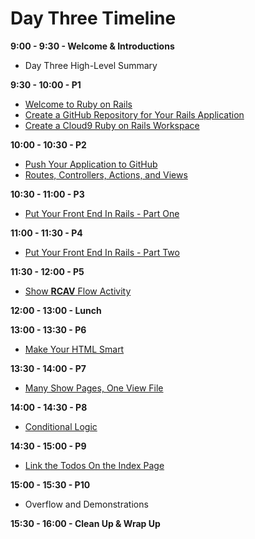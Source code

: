 # Day Three Timeline

**9:00 - 9:30 - Welcome & Introductions**
  * Day Three High-Level Summary

**9:30 - 10:00 - P1**
  * [Welcome to Ruby on Rails](/back_end_development/welcome_to_ruby_on_rails.md "Welcome to Ruby on Rails")
  * [Create a GitHub Repository for Your Rails Application](/workspace_and_account_setup/create_a_github_repository_for_your_rails_application.md "Create a GitHub Repository for Your Rails Application")
  * [Create a Cloud9 Ruby on Rails Workspace](/workspace_and_account_setup/create_a_cloud9_ruby_on_rails_workspace.md "Create a Cloud9 Ruby on Rails Workspace")

**10:00 - 10:30 - P2**
  * [Push Your Application to GitHub](/workspace_and_account_setup/push_your_application_to_github.md "Push Your Application to GitHub")
  * [Routes, Controllers, Actions, and Views](/back_end_development/routes_controllers_actions_views.md "# Routes, Controllers, Actions, and Views")

**10:30 - 11:00 - P3**
  * [Put Your Front End In Rails - Part One](/back_end_development/put_your_front_end_in_rails_part_one.md "Put Your Front End In Rails - Part One")

**11:00 - 11:30 - P4**
  * [Put Your Front End In Rails - Part Two](/back_end_development/put_your_front_end_in_rails_part_two.md "Put Your Front End In Rails - Part Two")

**11:30 - 12:00 - P5**
  * [Show **RCAV** Flow Activity](/back_end_development/show_rcav_flow_activity.md "Show RCAV Flow Activity")

**12:00 - 13:00 - Lunch**

**13:00 - 13:30 - P6**
  * [Make Your HTML Smart](/back_end_development/make_your_HTML_smart.md "Make Your HTML Smart")

**13:30 - 14:00 - P7**
  * [Many Show Pages, One View File](/back_end_development/many_show_pages_one_view_file.md "Many Show Pages, One View File")

**14:00 - 14:30 - P8**
  * [Conditional Logic](/back_end_development/conditional_logic.md "Conditional Logic")

**14:30 - 15:00 - P9**
  * [Link the Todos On the Index Page](/back_end_development/link_the_todos_on_the_index_page.md "Link the Todos on the Index Page")

**15:00 - 15:30 - P10**
  * Overflow and Demonstrations

**15:30 - 16:00 - Clean Up & Wrap Up**
